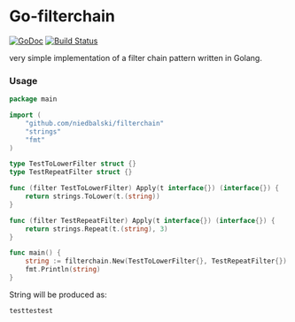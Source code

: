 # Go-filterchain

[![GoDoc](https://godoc.org/github.com/golang/gddo?status.svg)](http://godoc.org/github.com/niedbalski/filterchain)
[![Build Status](https://travis-ci.org/niedbalski/filterchain.svg?branch=master)](https://travis-ci.org/niedbalski/filterchain)

very simple implementation of a filter chain pattern written in Golang.

### Usage

```go
package main

import (
	"github.com/niedbalski/filterchain"
	"strings"
	"fmt"
)

type TestToLowerFilter struct {}
type TestRepeatFilter struct {}

func (filter TestToLowerFilter) Apply(t interface{}) (interface{}) {
	return strings.ToLower(t.(string))
}

func (filter TestRepeatFilter) Apply(t interface{}) (interface{}) {
	return strings.Repeat(t.(string), 3)
}

func main() {
	string := filterchain.New(TestToLowerFilter{}, TestRepeatFilter{}).Apply("test")
    fmt.Println(string)
}

```
String will be produced as:

```shell
testtestest
```

